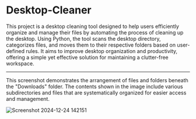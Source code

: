 # Desktop-Cleaner

This project is a desktop cleaning tool designed to help users efficiently organize and manage their files by automating the process of cleaning up the desktop. Using Python, the tool scans the desktop directory, categorizes files, and moves them to their respective folders based on user-defined rules. It aims to improve desktop organization and productivity, offering a simple yet effective solution for maintaining a clutter-free workspace.

---

This screenshot demonstrates the arrangement of files and folders beneath the "Downloads" folder. The contents shown in the image include various subdirectories and files that are systematically organized for easier access and management.

![Screenshot 2024-12-24 142151](https://github.com/user-attachments/assets/4ba5a773-6d10-4827-b55f-38498ff7451b)
